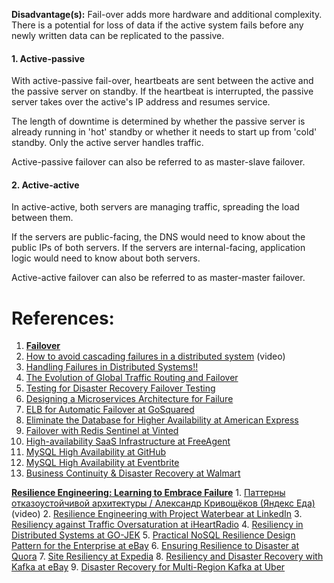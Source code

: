 **Disadvantage(s):** Fail-over adds more hardware and additional complexity. There is a potential for loss of data if the active system fails before any newly written data can be replicated to the passive.

#### 1. **Active-passive**
With active-passive fail-over, heartbeats are sent between the active and the passive server on standby. If the heartbeat is interrupted, the passive server takes over the active's IP address and resumes service.

The length of downtime is determined by whether the passive server is already running in 'hot' standby or whether it needs to start up from 'cold' standby. Only the active server handles traffic.

Active-passive failover can also be referred to as master-slave failover.
#### 2. **Active-active**
In active-active, both servers are managing traffic, spreading the load between them.

If the servers are public-facing, the DNS would need to know about the public IPs of both servers. If the servers are internal-facing, application logic would need to know about both servers.

Active-active failover can also be referred to as master-master failover.
# References:

1. [**Failover**](http://cloudpatterns.org/mechanisms/failover_system)
2. [How to avoid cascading failures in a distributed system](https://www.youtube.com/watch?v=xrizarXJgC8&list=PLMCXHnjXnTnvo6alSjVkgxV-VH6EPyvoX&index=24) (video)
3. [Handling Failures in Distributed Systems!!](https://medium.com/@surfd1001/handling-failures-in-distributed-systems-ae6dab47da0c)
4. [The Evolution of Global Traffic Routing and Failover](https://www.usenix.org/conference/srecon16/program/presentation/heady)
5. [Testing for Disaster Recovery Failover Testing](https://www.usenix.org/conference/srecon17asia/program/presentation/liu_zehua)
6. [Designing a Microservices Architecture for Failure](https://blog.risingstack.com/designing-microservices-architecture-for-failure/)
7. [ELB for Automatic Failover at GoSquared](https://engineering.gosquared.com/use-elb-automatic-failover)
8. [Eliminate the Database for Higher Availability at American Express](http://americanexpress.io/eliminate-the-database-for-higher-availability/)
9. [Failover with Redis Sentinel at Vinted](http://engineering.vinted.com/2015/09/03/failover-with-redis-sentinel/)
10. [High-availability SaaS Infrastructure at FreeAgent](http://engineering.freeagent.com/2017/02/06/ha-infrastructure-without-breaking-the-bank/)
11. [MySQL High Availability at GitHub](https://github.blog/2018-06-20-mysql-high-availability-at-github/)
12. [MySQL High Availability at Eventbrite](https://www.eventbrite.com/engineering/mysql-high-availability-at-eventbrite/)
13. [Business Continuity & Disaster Recovery at Walmart](https://medium.com/walmartlabs/business-continuity-disaster-recovery-in-the-microservices-world-ef2adca363df)

[**Resilience Engineering: Learning to Embrace Failure**](https://queue.acm.org/detail.cfm?id=2371297)
	1. [Паттерны отказоустойчивой архитектуры / Александр Кривощёков (Яндекс Еда)](https://www.youtube.com/watch?v=WWTq-tbZwUE) (video)
	2. [Resilience Engineering with Project Waterbear at LinkedIn](https://engineering.linkedin.com/blog/2017/11/resilience-engineering-at-linkedin-with-project-waterbear)
	3. [Resiliency against Traffic Oversaturation at iHeartRadio](https://tech.iheart.com/resiliency-against-traffic-oversaturation-77c5ed92a5fb)
	4. [Resiliency in Distributed Systems at GO-JEK](https://blog.gojekengineering.com/resiliency-in-distributed-systems-efd30f74baf4)
	5. [Practical NoSQL Resilience Design Pattern for the Enterprise at eBay](https://www.ebayinc.com/stories/blogs/tech/practical-nosql-resilience-design-pattern-for-the-enterprise/)
	6. [Ensuring Resilience to Disaster at Quora](https://engineering.quora.com/Ensuring-Quoras-Resilience-to-Disaster)
	7. [Site Resiliency at Expedia](https://www.infoq.com/presentations/expedia-website-resiliency?utm_source=presentations_about_Case_Study&utm_medium=link&utm_campaign=Case_Study)
	8. [Resiliency and Disaster Recovery with Kafka at eBay](https://tech.ebayinc.com/engineering/resiliency-and-disaster-recovery-with-kafka/)
	9. [Disaster Recovery for Multi-Region Kafka at Uber](https://eng.uber.com/kafka/)